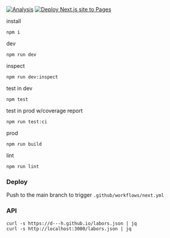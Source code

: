 [![Analysis](https://github.com/d-g-h/d-g-h.github.io/actions/workflows/analysis.yml/badge.svg)](https://github.com/d-g-h/d---h.github.io/actions/workflows/analysis.yml)
[![Deploy Next.js site to Pages](https://github.com/d-g-h/d---h.github.io/actions/workflows/next.yml/badge.svg)](https://github.com/d-g-h/d---h.github.io/actions/workflows/next.yml)

install
```
npm i
```

dev
```
npm run dev
```

inspect
```
npm run dev:inspect
```


test in dev
```
npm test
```

test in prod w/coverage report
```
npm run test:ci
```

prod
```
npm run build
```

lint
```
npm run lint
```

### Deploy
Push to the main branch to trigger `.github/workflows/next.yml`


### API
```
curl -s https://d---h.github.io/labors.json | jq
curl -s http://localhost:3000/labors.json | jq
```
